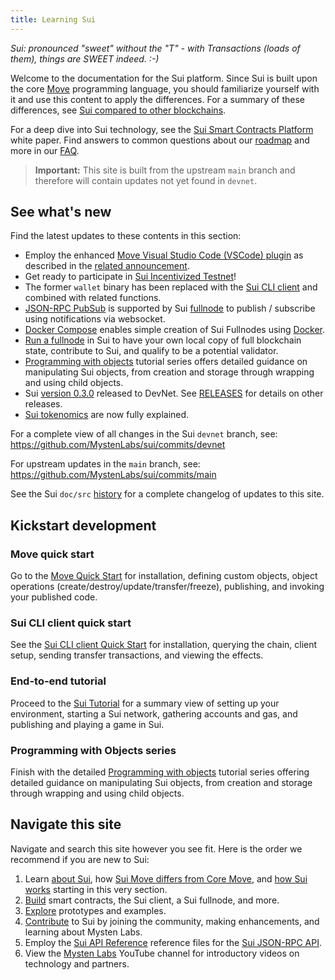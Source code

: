 ```yaml
---
title: Learning Sui
---
```


*Sui: pronounced "sweet" without the "T" - with Transactions (loads of them), things are SWEET indeed. :-)*

Welcome to the documentation for the Sui platform. Since Sui is built upon the core [Move](https://github.com/MystenLabs/awesome-move)
programming language, you should familiarize yourself with it and use this content to apply the differences. For a summary of these differences, see
[Sui compared to other blockchains](../learn/sui-compared.md).

For a deep dive into Sui technology, see the [Sui Smart Contracts Platform](https://github.com/MystenLabs/sui/blob/main/doc/paper/sui.pdf) white paper. Find answers to common questions about our [roadmap](https://github.com/MystenLabs/sui/blob/main/ROADMAP.md) and more in our [FAQ](../contribute/faq.md).

> **Important:** This site is built from the upstream `main` branch and therefore will contain updates not yet found in `devnet`.

## See what's new

Find the latest updates to these contents in this section:

* Employ the enhanced [Move Visual Studio Code (VSCode) plugin](https://marketplace.visualstudio.com/items?itemName=move.move-analyzer) as described in the [related announcement](https://sui.io/resources-sui/announcing-enhanced-move-vs-code-plugin).
* Get ready to participate in [Sui Incentivized Testnet](https://sui.io/resources-sui/announcing-sui-incentivized-testnet/)!
* The former `wallet` binary has been replaced with the [Sui CLI client](../build/cli-client.md) and combined with related functions.
* [JSON-RPC PubSub](../build/pubsub.md) is supported by Sui [fullnode](../build/fullnode.md) to publish / subscribe using notifications via websocket.
* [Docker Compose](../build/fullnode.md#using-docker-compose) enables simple creation of Sui Fullnodes using [Docker](https://github.com/MystenLabs/sui/tree/main/docker/fullnode#readme).
* [Run a fullnode](../build/fullnode.md) in Sui to have your own local copy of full blockchain state, contribute to Sui, and qualify to be a potential validator.
* [Programming with objects](../build/programming-with-objects/index.md) tutorial series offers detailed guidance on manipulating Sui objects, from creation and storage through wrapping and using child objects.
* Sui [version 0.3.0](https://github.com/MystenLabs/sui/releases/tag/devnet-0.3.0-rc) released to DevNet. See [RELEASES](https://github.com/MystenLabs/sui/blob/main/RELEASES.md) for details on other releases.
* [Sui tokenomics](../learn/tokenomics/index.md) are now fully explained.

For a complete view of all changes in the Sui `devnet` branch, see:
https://github.com/MystenLabs/sui/commits/devnet

For upstream updates in the `main` branch, see:
https://github.com/MystenLabs/sui/commits/main

See the Sui `doc/src` [history](https://github.com/MystenLabs/sui/commits/main/doc/src) for a complete changelog of updates to this site. 

## Kickstart development

### Move quick start
Go to the [Move Quick Start](../build/move.md) for installation, defining custom objects, object operations (create/destroy/update/transfer/freeze), publishing, and invoking your published code.

### Sui CLI client quick start
See the [Sui CLI client Quick Start](../build/cli-client.md) for installation, querying the chain, client setup, sending transfer transactions, and viewing the effects.

### End-to-end tutorial
Proceed to the [Sui Tutorial](../explore/tutorials.md) for a summary view of setting up your environment, starting a Sui network, gathering accounts and gas, and publishing and playing a game in Sui.

### Programming with Objects series
Finish with the detailed [Programming with objects](../build/programming-with-objects/index.md) tutorial series offering detailed guidance on manipulating Sui objects, from creation and storage through wrapping and using child objects.

## Navigate this site

Navigate and search this site however you see fit. Here is the order we recommend if you are new to Sui:

1. Learn [about Sui](../learn/about-sui.md), how [Sui Move differs from Core Move](../learn/sui-move-diffs.md), and [how Sui works](../learn/how-sui-works.md) starting in this very section.
1. [Build](../build/index.md) smart contracts, the Sui client, a Sui fullnode, and more.
1. [Explore](../explore/index.md) prototypes and examples.
1. [Contribute](../contribute/index.md) to Sui by joining the community, making enhancements, and learning about Mysten Labs.
1. Employ the [Sui API Reference](https://playground.open-rpc.org/?uiSchema%5BappBar%5D%5Bui:splitView%5D=false&schemaUrl=https://raw.githubusercontent.com/MystenLabs/sui/main/sui/open_rpc/spec/openrpc.json&uiSchema%5BappBar%5D%5Bui:input%5D=false) reference files for the [Sui JSON-RPC API](../build/json-rpc.md).
1. View the [Mysten Labs](https://www.youtube.com/channel/UCI7pCUVxSLcndVhPpZOwZgg) YouTube channel for introductory videos on technology and partners.
